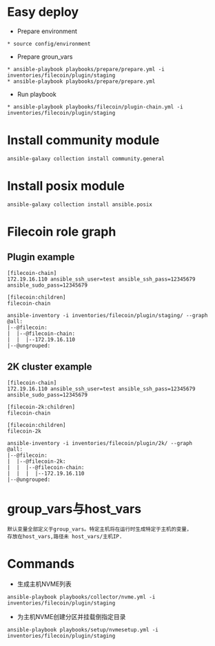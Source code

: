 # Easy deploy

* Prepare environment
```
* source config/environment
```
* Prepare groun_vars
```
* ansible-playbook playbooks/prepare/prepare.yml -i inventories/filecoin/plugin/staging
* ansible-playbook playbooks/prepare/prepare.yml
```
* Run playbook
```
* ansible-playbook playbooks/filecoin/plugin-chain.yml -i inventories/filecoin/plugin/staging
```

# Install community module

```
ansible-galaxy collection install community.general
```

# Install posix module

```
ansible-galaxy collection install ansible.posix
```

# Filecoin role graph

## Plugin example

```
[filecoin-chain]
172.19.16.110 ansible_ssh_user=test ansible_ssh_pass=12345679 ansible_sudo_pass=12345679

[filecoin:children]
filecoin-chain
```

```
ansible-inventory -i inventories/filecoin/plugin/staging/ --graph
@all:
|--@filecoin:
|  |--@filecoin-chain:
|  |  |--172.19.16.110
|--@ungrouped:
```

## 2K cluster example

```
[filecoin-chain]
172.19.16.110 ansible_ssh_user=test ansible_ssh_pass=12345679 ansible_sudo_pass=12345679

[filecoin-2k:children]
filecoin-chain

[filecoin:children]
filecoin-2k
```

```
ansible-inventory -i inventories/filecoin/plugin/2k/ --graph
@all:
|--@filecoin:
|  |--@filecoin-2k:
|  |  |--@filecoin-chain:
|  |  |  |--172.19.16.110
|--@ungrouped:
```

# group_vars与host_vars

```
默认变量全部定义于group_vars。特定主机将在运行时生成特定于主机的变量，
存放在host_vars,路径未 host_vars/主机IP.
```

# Commands

* 生成主机NVME列表
```
ansible-playbook playbooks/collector/nvme.yml -i inventories/filecoin/plugin/staging
```
* 为主机NVME创建分区并挂载倒指定目录
```
ansible-playbook playbooks/setup/nvmesetup.yml -i inventories/filecoin/plugin/staging
```
